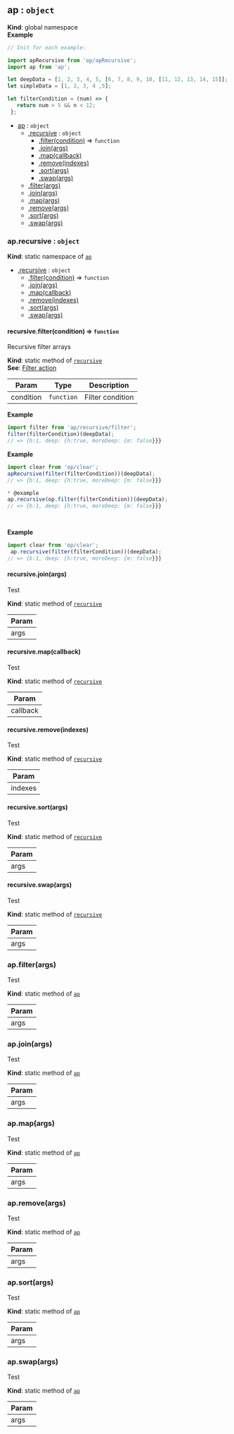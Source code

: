 <a name="ap"></a>

## ap : <code>object</code>
**Kind**: global namespace  
**Example**  
```js
// Init for each example:

import apRecursive from 'op/apRecursive';
import ap from 'ap';

let deepData = [1, 2, 3, 4, 5, [6, 7, 8, 9, 10, [11, 12, 13, 14, 15]];
let simpleData = [1, 2, 3, 4 ,5];

let filterCondition = (num) => {
   return num > 5 && n < 12;
 };
```

* [ap](#ap) : <code>object</code>
    * [.recursive](#ap.recursive) : <code>object</code>
        * [.filter(condition)](#ap.recursive.filter) ⇒ <code>function</code>
        * [.join(args)](#ap.recursive.join)
        * [.map(callback)](#ap.recursive.map)
        * [.remove(indexes)](#ap.recursive.remove)
        * [.sort(args)](#ap.recursive.sort)
        * [.swap(args)](#ap.recursive.swap)
    * [.filter(args)](#ap.filter)
    * [.join(args)](#ap.join)
    * [.map(args)](#ap.map)
    * [.remove(args)](#ap.remove)
    * [.sort(args)](#ap.sort)
    * [.swap(args)](#ap.swap)

<a name="ap.recursive"></a>

### ap.recursive : <code>object</code>
**Kind**: static namespace of [<code>ap</code>](#ap)  

* [.recursive](#ap.recursive) : <code>object</code>
    * [.filter(condition)](#ap.recursive.filter) ⇒ <code>function</code>
    * [.join(args)](#ap.recursive.join)
    * [.map(callback)](#ap.recursive.map)
    * [.remove(indexes)](#ap.recursive.remove)
    * [.sort(args)](#ap.recursive.sort)
    * [.swap(args)](#ap.recursive.swap)

<a name="ap.recursive.filter"></a>

#### recursive.filter(condition) ⇒ <code>function</code>
Recursive filter arrays

**Kind**: static method of [<code>recursive</code>](#ap.recursive)  
**See**: [Filter action](ARRAY_ACTIONS.md#filter)  

| Param | Type | Description |
| --- | --- | --- |
| condition | <code>function</code> | Filter condition |

**Example**  
```js
import filter from 'ap/recursive/filter';
filter(filterCondition)(deepData);
// => {b:1, deep: {h:true, moreDeep: {m: false}}}
```
**Example**  
```js
import clear from 'op/clear';
apRecursive(filter(filterCondition))(deepData);
// => {b:1, deep: {h:true, moreDeep: {m: false}}}

* @example
ap.recursive(op.filter(filterCondition))(deepData);
// => {b:1, deep: {h:true, moreDeep: {m: false}}}

 
```
**Example**  
```js
import clear from 'op/clear';
 ap.recursive(filter(filterCondition))(deepData);
// => {b:1, deep: {h:true, moreDeep: {m: false}}}
```
<a name="ap.recursive.join"></a>

#### recursive.join(args)
Test

**Kind**: static method of [<code>recursive</code>](#ap.recursive)  

| Param |
| --- |
| args | 

<a name="ap.recursive.map"></a>

#### recursive.map(callback)
Test

**Kind**: static method of [<code>recursive</code>](#ap.recursive)  

| Param |
| --- |
| callback | 

<a name="ap.recursive.remove"></a>

#### recursive.remove(indexes)
Test

**Kind**: static method of [<code>recursive</code>](#ap.recursive)  

| Param |
| --- |
| indexes | 

<a name="ap.recursive.sort"></a>

#### recursive.sort(args)
Test

**Kind**: static method of [<code>recursive</code>](#ap.recursive)  

| Param |
| --- |
| args | 

<a name="ap.recursive.swap"></a>

#### recursive.swap(args)
Test

**Kind**: static method of [<code>recursive</code>](#ap.recursive)  

| Param |
| --- |
| args | 

<a name="ap.filter"></a>

### ap.filter(args)
Test

**Kind**: static method of [<code>ap</code>](#ap)  

| Param |
| --- |
| args | 

<a name="ap.join"></a>

### ap.join(args)
Test

**Kind**: static method of [<code>ap</code>](#ap)  

| Param |
| --- |
| args | 

<a name="ap.map"></a>

### ap.map(args)
Test

**Kind**: static method of [<code>ap</code>](#ap)  

| Param |
| --- |
| args | 

<a name="ap.remove"></a>

### ap.remove(args)
Test

**Kind**: static method of [<code>ap</code>](#ap)  

| Param |
| --- |
| args | 

<a name="ap.sort"></a>

### ap.sort(args)
Test

**Kind**: static method of [<code>ap</code>](#ap)  

| Param |
| --- |
| args | 

<a name="ap.swap"></a>

### ap.swap(args)
Test

**Kind**: static method of [<code>ap</code>](#ap)  

| Param |
| --- |
| args | 

